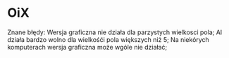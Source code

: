 # OiX
Znane błędy:
Wersja graficzna nie działa dla parzystych wielkosci pola;
AI działa bardzo wolno dla wielkośći pola większych niż 5;
Na niekórych komputerach wersja graficzna może wgóle nie działać;
